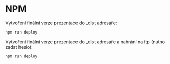 # NPM

Vytvoření finální verze prezentace do _dist adresáře:
```
npm run deploy
```

Vytvoření finální verze prezentace do _dist adresáře a nahrání na ftp (nutno zadat heslo):
```
npm run deploy
```
